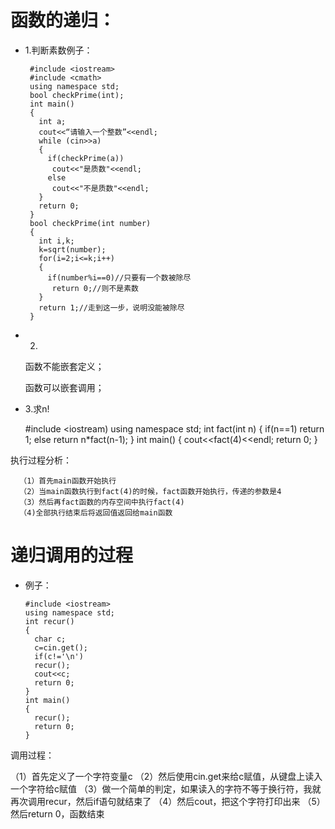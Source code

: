 # 函数的递归：
* 1.判断素数例子：

       #include <iostream>
       #include <cmath>
       using namespace std;
       bool checkPrime(int);
       int main()
       {
         int a;
         cout<<“请输入一个整数”<<endl;
         while (cin>>a)
         {
           if(checkPrime(a))
            cout<<"是质数"<<endl;
           else
            cout<<"不是质数"<<endl;
         }
         return 0;
       }
       bool checkPrime(int number)
       {
         int i,k;
         k=sqrt(number);
         for(i=2;i<=k;i++)
         {
           if(number%i==0)//只要有一个数被除尽
            return 0;//则不是素数
         }
         return 1;//走到这一步，说明没能被除尽
       }
* 2.

     函数不能嵌套定义；

     函数可以嵌套调用；
* 3.求n!

     #include <iostream)
     using namespace std;
     int fact(int n)
     {
       if(n==1)
        return 1;
       else
        return n*fact(n-1);
     }
     int main()
     {
       cout<<fact(4)<<endl;
       return 0;
     }

执行过程分析：

      （1）首先main函数开始执行
      （2）当main函数执行到fact(4)的时候，fact函数开始执行，传递的参数是4
      （3）然后再fact函数的内存空间中执行fact(4)
      （4)全部执行结束后将返回值返回给main函数

# 递归调用的过程

* 例子：

      #include <iostream>
      using namespace std;
      int recur()
      {
        char c;
        c=cin.get();
        if(c!='\n')
        recur();
        cout<<c;
        return 0;
      }
      int main()
      {
        recur();
        return 0;
      }

调用过程：

  （1）首先定义了一个字符变量c
  （2）然后使用cin.get来给c赋值，从键盘上读入一个字符给c赋值
  （3）做一个简单的判定，如果读入的字符不等于换行符，我就再次调用recur，然后if语句就结束了
  （4）然后cout，把这个字符打印出来
  （5）然后return 0，函数结束
